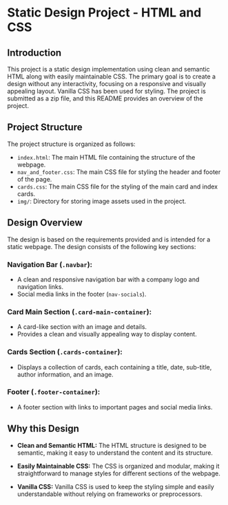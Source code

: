 # Static Design Project - HTML and CSS

## Introduction

This project is a static design implementation using clean and semantic HTML along with easily maintainable CSS. The primary goal is to create a design without any interactivity, focusing on a responsive and visually appealing layout. Vanilla CSS has been used for styling. The project is submitted as a zip file, and this README provides an overview of the project.

## Project Structure

The project structure is organized as follows:

- `index.html`: The main HTML file containing the structure of the webpage.
- `nav_and_footer.css`: The main CSS file for styling the header and footer of the page.
- `cards.css`: The main CSS file for the styling of the main card and index cards.
- `img/`: Directory for storing image assets used in the project.

## Design Overview

The design is based on the requirements provided and is intended for a static webpage. The design consists of the following key sections:

### Navigation Bar (`.navbar`):

- A clean and responsive navigation bar with a company logo and navigation links.
- Social media links in the footer (`nav-socials`).

### Card Main Section (`.card-main-container`):

- A card-like section with an image and details.
- Provides a clean and visually appealing way to display content.

### Cards Section (`.cards-container`):

- Displays a collection of cards, each containing a title, date, sub-title, author information, and an image.

### Footer (`.footer-container`):

- A footer section with links to important pages and social media links.

## Why this Design

- **Clean and Semantic HTML:** The HTML structure is designed to be semantic, making it easy to understand the content and its structure.

- **Easily Maintainable CSS:** The CSS is organized and modular, making it straightforward to manage styles for different sections of the webpage.

- **Vanilla CSS:** Vanilla CSS is used to keep the styling simple and easily understandable without relying on frameworks or preprocessors.
